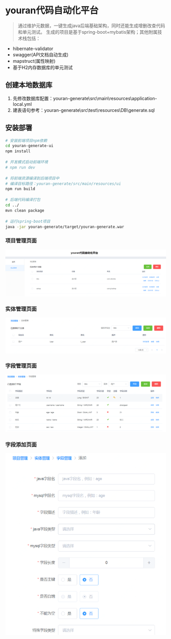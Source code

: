 # youran代码自动化平台

> 通过维护元数据，一键生成java后端基础架构，同时还能生成增删改查代码和单元测试。
生成的项目是基于spring-boot+mybatis架构；其他附属技术栈包括：
- hibernate-validator
- swagger(API文档自动生成)
- mapstruct(属性映射)
- 基于H2内存数据库的单元测试

## 创建本地数据库
1. 先修改数据库配置：youran-generate\src\main\resources\application-local.yml
2. 建表语句参考：youran-generate\src\test\resources\DB\generate.sql

## 安装部署

``` bash
# 安装前端项目npm依赖
cd youran-generate-ui
npm install

# 开发模式启动前端环境
# npm run dev

# 将前端资源编译到后端项目中
# 编译目标路径：youran-generate/src/main/resources/ui
npm run build

# 后端代码编译打包
cd ../
mvn clean package

# 运行spring-boot项目
java -jar youran-generate/target/youran-generate.war

```
### 项目管理页面
![image](image1.png)
### 实体管理页面
![image](image2.png)
### 字段管理页面
![image](image3.png)
### 字段添加页面
![image](image4.png)

